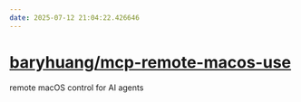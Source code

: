 ```yaml
---
date: 2025-07-12 21:04:22.426646
---
```


# [baryhuang/mcp-remote-macos-use](https://github.com/baryhuang/mcp-remote-macos-use)

remote macOS control for AI agents
